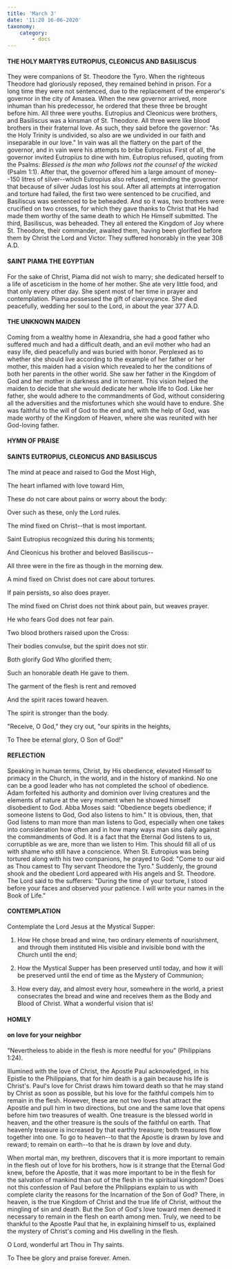 ```yaml
---
title: 'March 3'
date: '11:20 16-06-2020'
taxonomy:
    category:
        - docs
---
```


#### THE HOLY MARTYRS EUTROPIUS, CLEONICUS AND BASILISCUS

They were companions of St. Theodore the Tyro. When the righteous Theodore had gloriously reposed, they remained behind in prison. For a long time they were not sentenced, due to the replacement of the emperor's governor in the city of Amasea. When the new governor arrived, more inhuman than his predecessor, he ordered that these three be brought before him. All three were youths. Eutropius and Cleonicus were brothers, and Basiliscus was a kinsman of St. Theodore. All three were like blood brothers in their fraternal love. As such, they said before the governor: "As the Holy Trinity is undivided, so also are we undivided in our faith and inseparable in our love." In vain was all the flattery on the part of the governor, and in vain were his attempts to bribe Eutropius. First of all, the governor invited Eutropius to dine with him. Eutropius refused, quoting from the Psalms: *Blessed is the man who follows not the counsel of the wicked* (Psalm 1:1). After that, the governor offered him a large amount of money--150 litres of silver--which Eutropius also refused, reminding the governor that because of silver Judas lost his soul. After all attempts at interrogation and torture had failed, the first two were sentenced to be crucified, and Basiliscus was sentenced to be beheaded. And so it was, two brothers were crucified on two crosses, for which they gave thanks to Christ that He had made them worthy of the same death to which He Himself submitted. The third, Basiliscus, was beheaded. They all entered the Kingdom of Joy where St. Theodore, their commander, awaited them, having been glorified before them by Christ the Lord and Victor. They suffered honorably in the year 308 A.D.

#### SAINT PIAMA THE EGYPTIAN

For the sake of Christ, Piama did not wish to marry; she dedicated herself to a life of asceticism in the home of her mother. She ate very little food, and that only every other day. She spent most of her time in prayer and contemplation. Piama possessed the gift of clairvoyance. She died peacefully, wedding her soul to the Lord, in about the year 377 A.D.

#### THE UNKNOWN MAIDEN

Coming from a wealthy home in Alexandria, she had a good father who suffered much and had a difficult death, and an evil mother who had an easy life, died peacefully and was buried with honor. Perplexed as to whether she should live according to the example of her father or her mother, this maiden had a vision which revealed to her the conditions of both her parents in the other world. She saw her father in the Kingdom of God and her mother in darkness and in torment. This vision helped the maiden to decide that she would dedicate her whole life to God. Like her father, she would adhere to the commandments of God, without considering all the adversities and the misfortunes which she would have to endure. She was faithful to the will of God to the end and, with the help of God, was made worthy of the Kingdom of Heaven, where she was reunited with her God-loving father.



#### HYMN OF PRAISE

#### SAINTS EUTROPIUS, CLEONICUS AND BASILISCUS

The mind at peace and raised to God the Most High,

The heart inflamed with love toward Him,

These do not care about pains or worry about the body:

Over such as these, only the Lord rules.

The mind fixed on Christ--that is most important.

Saint Eutropius recognized this during his torments;

And Cleonicus his brother and beloved Basiliscus--

All three were in the fire as though in the morning dew.

A mind fixed on Christ does not care about tortures.

If pain persists, so also does prayer.

The mind fixed on Christ does not think about pain, but weaves prayer.

He who fears God does not fear pain.

Two blood brothers raised upon the Cross:

Their bodies convulse, but the spirit does not stir.

Both glorify God Who glorified them;

Such an honorable death He gave to them.

The garment of the flesh is rent and removed

And the spirit races toward heaven.

The spirit is stronger than the body.

"Receive, O God," they cry out, "our spirits in the heights,

To Thee be eternal glory, O Son of God!"


#### REFLECTION

Speaking in human terms, Christ, by His obedience, elevated Himself to primacy in the Church, in the world, and in the history of mankind. No one can be a good leader who has not completed the school of obedience. Adam forfeited his authority and dominion over living creatures and the elements of nature at the very moment when he showed himself disobedient to God. Abba Moses said: "Obedience begets obedience; if someone listens to God, God also listens to him." It is obvious, then, that God listens to man more than man listens to God, especially when one takes into consideration how often and in how many ways man sins daily against the commandments of God. It is a fact that the Eternal God listens to us, corruptible as we are, more than we listen to Him. This should fill all of us with shame who still have a conscience. When St. Eutropius was being tortured along with his two companions, he prayed to God: "Come to our aid as Thou camest to Thy servant Theodore the Tyro." Suddenly, the ground shook and the obedient Lord appeared with His angels and St. Theodore. The Lord said to the sufferers: "During the time of your torture, I stood before your faces and observed your patience. I will write your names in the Book of Life."

#### CONTEMPLATION

Contemplate the Lord Jesus at the Mystical Supper:

1.  How He chose bread and wine, two ordinary elements of nourishment, and through them instituted His visible and invisible bond with the Church until the end;

1.  How the Mystical Supper has been preserved until today, and how it will be preserved until the end of time as the Mystery of Communion;

1.  How every day, and almost every hour, somewhere in the world, a priest consecrates the bread and wine and receives them as the Body and Blood of Christ. What a wonderful vision that is!



#### HOMILY

#### on love for your neighbor

"Nevertheless to abide in the flesh is more needful for you" (Philippians 1:24).

Illumined with the love of Christ, the Apostle Paul acknowledged, in his Epistle to the Philippians, that for him death is a gain because his life is Christ's. Paul's love for Christ draws him toward death so that he may stand by Christ as soon as possible, but his love for the faithful compels him to remain in the flesh. However, these are not two loves that attract the Apostle and pull him in two directions, but one and the same love that opens before him two treasures of wealth. One treasure is the blessed world in heaven, and the other treasure is the souls of the faithful on earth. That heavenly treasure is increased by that earthly treasure; both treasures flow together into one. To go to heaven--to that the Apostle is drawn by love and reward; to remain on earth--to that he is drawn by love and duty. 

When mortal man, my brethren, discovers that it is more important to remain in the flesh out of love for his brothers, how is it strange that the Eternal God knew, before the Apostle, that it was more important to be in the flesh for the salvation of mankind than out of the flesh in the spiritual kingdom? Does not this confession of Paul before the Philippians explain to us with complete clarity the reasons for the Incarnation of the Son of God? There, in heaven, is the true Kingdom of Christ and the true life of Christ, without the mingling of sin and death. But the Son of God's love toward men deemed it necessary to remain in the flesh on earth among men. Truly, we need to be thankful to the Apostle Paul that he, in explaining himself to us, explained the mystery of Christ's coming and His dwelling in the flesh.

O Lord, wonderful art Thou in Thy saints.

To Thee be glory and praise forever. Amen.

 

